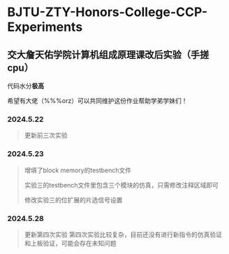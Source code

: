 # BJTU-ZTY-Honors-College-CCP-Experiments

## 交大詹天佑学院计算机组成原理课改后实验（手搓cpu）

代码水分**极高**

希望有大佬（%%%orz）可以共同维护这份作业帮助学弟学妹们！

### 2024.5.22

> 更新前三次实验

### 2024.5.23

> 增填了block memory的testbench文件
> 
> 实验三的testbench文件里包含三个模块的仿真，只需修改注释区域即可
>
> 修改实验三的位扩展的片选信号设置
> 

### 2024.5.28

> 更新第四次实验
> 第四次实验比较复杂，目前还没有进行新指令的仿真验证和上板验证，可能会存在未知问题
